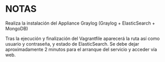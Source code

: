 # NOTAS
Realiza la instalación del Appliance Graylog (Graylog + ElasticSearch + MongoDB)

Tras la ejecución y finalización del Vagrantfile aparecerá la ruta así como usuario y contraseña, y estado de ElasticSearch.
Se debe dejar aproximadamente 2 minutos para el arranque del servicio y acceder vía web.
